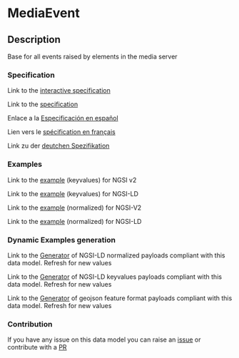 # MediaEvent

## Description 

Base for all events raised by elements in the media server
### Specification

Link to the [interactive specification](https://swagger.lab.fiware.org/?url=https://github.com/smart-data-models/dataModel.Multimedia/blob/master/MediaEvent/swagger.yaml)

Link to the [specification](https://github.com/smart-data-models/dataModel.Multimedia/blob/master/MediaEvent/doc/spec.md)

Enlace a la [Especificación en español](https://github.com/smart-data-models/dataModel.Multimedia/blob/master/MediaEvent/doc/spec_ES.md)

Lien vers le [spécification en français](https://github.com/smart-data-models/dataModel.Multimedia/blob/master/MediaEvent/doc/spec_FR.md)

Link zu der [deutchen Spezifikation](https://github.com/smart-data-models/dataModel.Multimedia/blob/master/MediaEvent/doc/spec_DE.md)
### Examples

Link to the [example](https://github.com/smart-data-models/dataModel.Multimedia/blob/master/MediaEvent/examples/example.json) (keyvalues) for NGSI v2

Link to the [example](https://github.com/smart-data-models/dataModel.Multimedia/blob/master/MediaEvent/examples/example.jsonld) (keyvalues) for NGSI-LD

Link to the [example](https://github.com/smart-data-models/dataModel.Multimedia/blob/master/MediaEvent/examples/example-normalized.json) (normalized) for NGSI-V2

Link to the [example](https://github.com/smart-data-models/dataModel.Multimedia/blob/master/MediaEvent/examples/example-normalized.jsonld) (normalized) for NGSI-LD
### Dynamic Examples generation

Link to the [Generator](https://smartdatamodels.org/extra/ngsi-ld_generator_v0.92.php?schemaUrl=https://raw.githubusercontent.com/smart-data-models/dataModel.Multimedia/master/MediaEvent/schema.json&email=info@smartdatamodels.org) of NGSI-LD normalized payloads compliant with this data model. Refresh for new values

Link to the [Generator](https://smartdatamodels.org/extra/ngsi-ld_generator_keyvalues_v0.92.php?schemaUrl=https://raw.githubusercontent.com/smart-data-models/dataModel.Multimedia/master/MediaEvent/schema.json&email=info@smartdatamodels.org) of NGSI-LD keyvalues payloads compliant with this data model. Refresh for new values

Link to the [Generator](https://smartdatamodels.org/extra/geojson_features_generator_v1.0.php?schemaUrl=https://raw.githubusercontent.com/smart-data-models/dataModel.Multimedia/master/MediaEvent/schema.json&email=info@smartdatamodels.org) of geojson feature format payloads compliant with this data model. Refresh for new values
### Contribution

 If you have any issue on this data model you can raise an [issue](https://github.com/smart-data-models/dataModel.Multimedia/issues)  or contribute with a [PR](https://github.com/smart-data-models/dataModel.Multimedia/pulls)